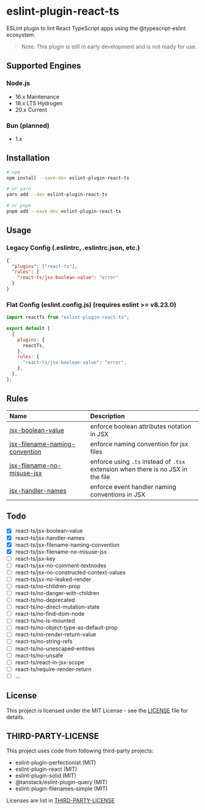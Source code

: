 # eslint-plugin-react-ts

ESLint plugin to lint React TypeScript apps using the @typescript-eslint ecosystem.

> Note: This plugin is still in early development and is not ready for use.

## Supported Engines

### Node.js

- 16.x Maintenance
- 18.x LTS Hydrogen
- 20.x Current

### Bun (planned)

- 1.x

## Installation

```bash
# npm
npm install --save-dev eslint-plugin-react-ts

# or yarn
yarn add --dev eslint-plugin-react-ts

# or pnpm
pnpm add --save-dev eslint-plugin-react-ts
```

## Usage

### Legacy Config (.eslintrc, .eslintrc.json, etc.)

```json
{
  "plugins": ["react-ts"],
  "rules": {
    "react-ts/jsx-boolean-value": "error"
  }
}
```

### Flat Config (eslint.config.js) (requires eslint >= v8.23.0)

```js
import reactTs from "eslint-plugin-react-ts";

export default [
  {
    plugins: {
      reactTs,
    },
    rules: {
      "react-ts/jsx-boolean-value": "error",
    },
  },
];
```

## Rules

<!-- begin auto-generated rules list -->

| Name                                                                                                                              | Description                                                                      |
| :-------------------------------------------------------------------------------------------------------------------------------- | :------------------------------------------------------------------------------- |
| [jsx-boolean-value](https://github.com/Rel1cx/eslint-plugin-react-ts/blob/main/rules/jsx-boolean-value)                           | enforce boolean attributes notation in JSX                                       |
| [jsx-filename-naming-convention](https://github.com/Rel1cx/eslint-plugin-react-ts/blob/main/rules/jsx-filename-naming-convention) | enforce naming convention for jsx files                                          |
| [jsx-filename-no-misuse-jsx](https://github.com/Rel1cx/eslint-plugin-react-ts/blob/main/rules/jsx-filename-no-misuse-jsx)         | enforce using `.ts` instead of `.tsx` extension when there is no JSX in the file |
| [jsx-handler-names](https://github.com/Rel1cx/eslint-plugin-react-ts/blob/main/rules/jsx-handler-names)                           | enforce event handler naming conventions in JSX                                  |

<!-- end auto-generated rules list -->

## Todo

- [x] react-ts/jsx-boolean-value
- [x] react-ts/jsx-handler-names
- [x] react-ts/jsx-filename-naming-convention
- [x] react-ts/jsx-filename-no-misuse-jsx
- [ ] react-ts/jsx-key
- [ ] react-ts/jsx-no-comment-textnodes
- [ ] react-ts/jsx-no-constructed-context-values
- [ ] react-ts/jsx-no-leaked-render
- [ ] react-ts/no-children-prop
- [ ] react-ts/no-danger-with-children
- [ ] react-ts/no-deprecated
- [ ] react-ts/no-direct-mutation-state
- [ ] react-ts/no-find-dom-node
- [ ] react-ts/no-is-mounted
- [ ] react-ts/no-object-type-as-default-prop
- [ ] react-ts/no-render-return-value
- [ ] react-ts/no-string-refs
- [ ] react-ts/no-unescaped-entities
- [ ] react-ts/no-unsafe
- [ ] react-ts/react-in-jsx-scope
- [ ] react-ts/require-render-return
- [ ] ...

## License

This project is licensed under the MIT License - see the [LICENSE](LICENSE) file for details.

## THIRD-PARTY-LICENSE

This project uses code from following third-party projects:

- eslint-plugin-perfectionist (MIT)
- eslint-plugin-react (MIT)
- eslint-plugin-solid (MIT)
- @tanstack/eslint-plugin-query (MIT)
- eslint-plugin-filenames-simple (MIT)

Licenses are list in [THIRD-PARTY-LICENSE](THIRD-PARTY-LICENSE)
